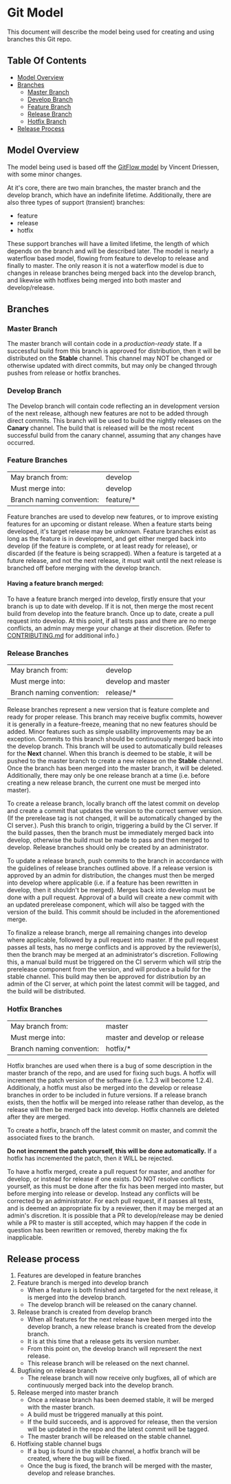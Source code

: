# Git Model

This document will describe the model being used for creating and using branches this Git repo.

## Table Of Contents

- [Model Overview](model-overview)
- [Branches](branches)
  - [Master Branch](master-branch)
  - [Develop Branch](develop-branch)
  - [Feature Branch](feature-branch)
  - [Release Branch](release-branch)
  - [Hotfix Branch](hotfix-branch)
- [Release Process](release-process)

## Model Overview

The model being used is based off the [GitFlow model](https://nvie.com/posts/a-successful-git-branching-model/) by Vincent Driessen, with some minor changes.

At it's core, there are two main branches, the master branch and the develop branch, which have an indefinite lifetime. Additionally, there are also three types of support (transient) branches:

- feature
- release
- hotfix

These support branches will have a limited lifetime, the length of which depends on the branch and will be described later. The model is nearly a waterflow based model, flowing from feature to develop to release and finally to master. The only reason it is not a waterflow model is due to changes in release branches being merged back into the develop branch, and likewise with hotfixes being merged into both master and develop/release.

## Branches

### **Master Branch**

The master branch will contain code in a _production-ready_ state. If a successful build from this branch is approved for distribution, then it will be distributed on the **Stable** channel. This channel may NOT be changed or otherwise updated with direct commits, but may only be changed through pushes from release or hotfix branches.

### **Develop Branch**

The Develop branch will contain code reflecting an in development version of the next release, although new features are not to be added through direct commits. This branch will be used to build the nightly releases on the **Canary** channel. The build that is released will be the most recent successful build from the canary channel, assuming that any changes have occurred.

### **Feature Branches**

|                           |            |
| ------------------------- | ---------- |
| May branch from:          | develop    |
| Must merge into:          | develop    |
| Branch naming convention: | feature/\* |

Feature branches are used to develop new features, or to improve existing features for an upcoming or distant release. When a feature starts being developed, it's target release may be unknown. Feature branches exist as long as the feature is in development, and get either merged back into develop (if the feature is complete, or at least ready for release), or discarded (if the feature is being scrapped). When a feature is targeted at a future release, and not the next release, it must wait until the next release is branched off before merging with the develop branch.

#### Having a feature branch merged:

To have a feature branch merged into develop, firstly ensure that your branch is up to date with develop. If it is not, then merge the most recent build from develop into the feature branch. Once up to date, create a pull request into develop. At this point, if all tests pass and there are no merge conflicts, an admin may merge your change at their discretion. (Refer to [CONTRIBUTING.md](CONTRIBUTING.md) for additional info.)

### **Release Branches**

|                           |                    |
| ------------------------- | ------------------ |
| May branch from:          | develop            |
| Must merge into:          | develop and master |
| Branch naming convention: | release/\*         |

Release branches represent a new version that is feature complete and ready for proper release. This branch may receive bugfix commits, however it is generally in a feature-freeze, meaning that no new features should be added. Minor features such as simple usability improvements may be an exception. Commits to this branch should be continuously merged back into the develop branch. This branch will be used to automatically build releases for the **Next** channel. When this branch is deemed to be stable, it will be pushed to the master branch to create a new release on the **Stable** channel. Once the branch has been merged into the master branch, it will be deleted. Additionally, there may only be one release branch at a time (i.e. before creating a new release branch, the current one must be merged into master).

To create a release branch, locally branch off the latest commit on develop and create a commit that updates the version to the correct semver version. (If the prerelease tag is not changed, it will be automatically changed by the CI server.). Push this branch to origin, triggering a build by the CI server. If the build passes, then the branch must be immediately merged back into develop, otherwise the build must be made to pass and then merged to develop. Release branches should only be created by an administrator.

To update a release branch, push commits to the branch in accordance with the guidelines of release branches outlined above. If a release version is approved by an admin for distribution, the changes must then be merged into develop where applicable (i.e. if a feature has been rewritten in develop, then it shouldn't be merged). Merges back into develop must be done with a pull request. Approval of a build will create a new commit with an updated prerelease component, which will also be tagged with the version of the build. This commit should be included in the aforementioned merge.

To finalize a release branch, merge all remaining changes into develop where applicable, followed by a pull request into master. If the pull request passes all tests, has no merge conflicts and is approved by the reviewer(s), then the branch may be merged at an administrator's discretion. Following this, a manual build must be triggered on the CI serverm which will strip the prerelease component from the version, and will produce a build for the stable channel. This build may then be approved for distribution by an admin of the CI server, at which point the latest commit will be tagged, and the build will be distributed.

### **Hotfix Branches**

|                           |                               |
| ------------------------- | ----------------------------- |
| May branch from:          | master                        |
| Must merge into:          | master and develop or release |
| Branch naming convention: | hotfix/\*                     |

Hotfix branches are used when there is a bug of some description in the master branch of the repo, and are used for fixing such bugs. A hotfix will increment the patch version of the software (i.e. 1.2.3 will become 1.2.4). Additionaly, a hotfix must also be merged into the develop or release branches in order to be included in future versions. If a release branch exists, then the hotfix will be merged into release rather than develop, as the release will then be merged back into develop. Hotfix channels are deleted after they are merged.

To create a hotfix, branch off the latest commit on master, and commit the associated fixes to the branch.

**Do not increment the patch yourself, this will be done automatically.** If a hotfix has incremented the patch, then it WILL be rejected.

To have a hotfix merged, create a pull request for master, and another for develop, or instead for release if one exists. DO NOT resolve conflicts yourself, as this must be done after the fix has been merged into master, but before merging into release or develop. Instead any conflicts will be corrected by an administrator. For each pull request, if it passes all tests, and is deemed an appropriate fix by a reviewer, then it may be merged at an admin's discretion.  It is possible that a PR to develop/release may be denied while a PR to master is still accepted, which may happen if the code in question has been rewritten or removed, thereby making the fix inapplicable.

## Release process

1. Features are developed in feature branches
2. Feature branch is merged into develop branch
    - When a feature is both finished and targeted for the next release, it is merged into the develop branch.
    - The develop branch will be released on the canary channel.
3. Release branch is created from develop branch
    - When all features for the next release have been merged into the develop branch, a new release branch is created from the develop branch.
    - It is at this time that a release gets its version number.
    - From this point on, the develop branch will represent the next release.
    - This release branch will be released on the next channel.
4. Bugfixing on release branch
    - The release branch will now receive only bugfixes, all of which are continuously merged back into the develop branch.
5. Release merged into master branch
    - Once a release branch has been deemed stable, it will be merged with the master branch.
    - A build must be triggered manually at this point.
    - If the build succeeds, and is approved for release, then the version will be updated in the repo and the latest commit will be tagged.
    - The master branch will be released on the stable channel.
6. Hotfixing stable channel bugs
    - If a bug is found in the stable channel, a hotfix branch will be created, where the bug will be fixed.
    - Once the bug is fixed, the branch will be merged with the master, develop and release branches.
